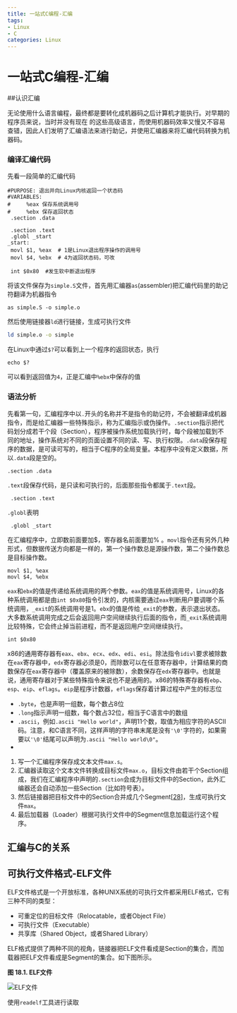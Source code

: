 ```yaml
---
title: 一站式C编程-汇编
tags:
- Linux
- C
categories: Linux
---
```


# 一站式C编程-汇编

##认识汇编

​	无论使用什么语言编程，最终都是要转化成机器码之后计算机才能执行。对早期的程序员来说，当时并没有现在 的这些高级语言，而使用机器码效率又慢又不容易查错，因此人们发明了汇编语法来进行助记，并使用汇编器来将汇编代码转换为机器码。

<!--more-->

### 编译汇编代码

先看一段简单的汇编代码

```assembly
#PURPOSE: 退出并向Linux内核返回一个状态码
#VARIABLES:
#	  %eax 保存系统调用号
#	  %ebx 保存返回状态
 .section .data

 .section .text
 .globl _start
_start:
 movl $1, %eax	# 1是Linux退出程序操作的调用号
 movl $4, %ebx	# 4为返回状态码，可改

 int $0x80	#发生软中断退出程序
```

将该文件保存为`simple.S`文件，首先用汇编器`as`(assembler)把汇编代码里的助记符翻译为机器指令

```shell
as simple.S -o simple.o 
```

然后使用链接器`ld`进行链接，生成可执行文件

```sh
ld simple.o -o simple
```



在Linux中通过`$?`可以看到上一个程序的返回状态，执行

```shell
echo $?
```

可以看到返回值为`4`，正是汇编中`%ebx`中保存的值

### 语法分析

先看第一句，汇编程序中以`.`开头的名称并不是指令的助记符，不会被翻译成机器指令，而是给汇编器一些特殊指示，称为汇编指示或伪操作。`.section`指示把代码划分成若干个段（Section），程序被操作系统加载执行时，每个段被加载到不同的地址，操作系统对不同的页面设置不同的读、写、执行权限。`.data`段保存程序的数据，是可读可写的，相当于C程序的全局变量。本程序中没有定义数据，所以`.data`段是空的。

```assembly
.section .data
```

`.text`段保存代码，是只读和可执行的，后面那些指令都属于`.text`段。

```assembly
 .section .text
```

`.globl`表明

```assembly
 .globl _start
```

在汇编程序中，立即数前面要加$，寄存器名前面要加% 。`movl`指令还有另外几种形式，但数据传送方向都是一样的，第一个操作数总是源操作数，第二个操作数总是目标操作数。

```assembly
movl $1, %eax
movl $4, %ebx
```

`eax`和`ebx`的值是传递给系统调用的两个参数。`eax`的值是系统调用号，Linux的各种系统调用都是由`int $0x80`指令引发的，内核需要通过`eax`判断用户要调哪个系统调用，`_exit`的系统调用号是1。`ebx`的值是传给`_exit`的参数，表示退出状态。大多数系统调用完成之后会返回用户空间继续执行后面的指令，而`_exit`系统调用比较特殊，它会终止掉当前进程，而不是返回用户空间继续执行。

```assembly
int $0x80
```



x86的通用寄存器有`eax`、`ebx`、`ecx`、`edx`、`edi`、`esi`。除法指令`idivl`要求被除数在`eax`寄存器中，`edx`寄存器必须是0，而除数可以在任意寄存器中，计算结果的商数保存在`eax`寄存器中（覆盖原来的被除数），余数保存在`edx`寄存器中。也就是说，通用寄存器对于某些特殊指令来说也不是通用的。x86的特殊寄存器有`ebp`、`esp`、`eip`、`eflags`。`eip`是程序计数器，`eflags`保存着计算过程中产生的标志位

- `.byte`，也是声明一组数，每个数占8位
- `.long`指示声明一组数，每个数占32位，相当于C语言中的数组
- `.ascii`，例如`.ascii "Hello world"`，声明11个数，取值为相应字符的ASCII码。注意，和C语言不同，这样声明的字符串末尾是没有`'\0'`字符的，如果需要以`'\0'`结尾可以声明为`.ascii "Hello world\0"`。
- ​

1. 写一个汇编程序保存成文本文件`max.s`。
2. 汇编器读取这个文本文件转换成目标文件`max.o`，目标文件由若干个Section组成，我们在汇编程序中声明的`.section`会成为目标文件中的Section，此外汇编器还会自动添加一些Section（比如符号表）。
3. 然后链接器把目标文件中的Section合并成几个Segment[[28](http://docs.huihoo.com/c/linux-c-programming/ch18s05.html#ftn.id2770769)]，生成可执行文件`max`。
4. 最后加载器（Loader）根据可执行文件中的Segment信息加载运行这个程序。



## 汇编与C的关系

## 可执行文件格式-ELF文件

ELF文件格式是一个开放标准，各种UNIX系统的可执行文件都采用ELF格式，它有三种不同的类型：

- 可重定位的目标文件（Relocatable，或者Object File）
- 可执行文件（Executable）
- 共享库（Shared Object，或者Shared Library）

ELF格式提供了两种不同的视角，链接器把ELF文件看成是Section的集合，而加载器把ELF文件看成是Segment的集合。如下图所示。

**图 18.1. ELF文件**

![ELF文件](http://docs.huihoo.com/c/linux-c-programming/images/asm.elfoverview.png)

使用`readelf`工具进行读取

